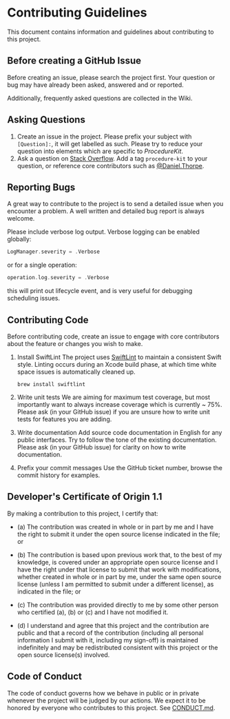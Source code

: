 # Contributing Guidelines

This document contains information and guidelines about contributing to this project.

## Before creating a GitHub Issue
Before creating an issue, please search the project first. Your question or bug may have already been asked, answered and or reported. 

Additionally, frequently asked questions are collected in the Wiki.

## Asking Questions
1. Create an issue in the project.
    Please prefix your subject with `[Question]:`, it will get labelled as such. Please try to reduce your question into elements which are specific to _ProcedureKit_.
3. Ask a question on [Stack Overflow](http://stackoverflow.com).
    Add a tag `procedure-kit` to your question, or reference core contributors such as [@Daniel.Thorpe](http://stackoverflow.com/users/197626/daniel-thorpe).

## Reporting Bugs
A great way to contribute to the project is to send a detailed issue when you encounter a problem. A well written and detailed bug report is always welcome.

Please include verbose log output. Verbose logging can be enabled globally:

```swift
LogManager.severity = .Verbose
```

or for a single operation:

```swift
operation.log.severity = .Verbose
```

this will print out lifecycle event, and is very useful for debugging scheduling issues.

## Contributing Code
Before contributing code, create an issue to engage with core contributors about the feature or changes you wish to make.

1. Install SwiftLint
    The project uses [SwiftLint](https://github.com/realm/SwiftLint) to maintain a consistent Swift style. Linting occurs during an Xcode build phase, at which time white space issues is automatically cleaned up.
    
    ```
    brew install swiftlint
    ```    
2. Write unit tests 
    We are aiming for maximum test coverage, but most importantly want to always increase coverage which is currently ~ 75%. Please ask (in your GitHub issue) if you are unsure how to write unit tests for features you are adding.
3. Write documentation
    Add source code documentation in English for any public interfaces. Try to follow the tone of the existing documentation. Please ask (in your GitHub issue) for clarity on how to write documentation.
4. Prefix your commit messages
    Use the GitHub ticket number, browse the commit history for examples.

## Developer's Certificate of Origin 1.1

By making a contribution to this project, I certify that:

- (a) The contribution was created in whole or in part by me and I have the right to submit it under the open source license indicated in the file; or

- (b) The contribution is based upon previous work that, to the best of my knowledge, is covered under an appropriate open source license and I have the right under that license to submit that work with modifications, whether created in whole or in part by me, under the same open source license (unless I am permitted to submit under a different license), as indicated in the file; or

- (c) The contribution was provided directly to me by some other person who certified (a), (b) or (c) and I have not modified it.

- (d) I understand and agree that this project and the contribution are public and that a record of the contribution (including all personal information I submit with it, including my sign-off) is maintained indefinitely and may be redistributed consistent with this project or the open source license(s) involved.

## Code of Conduct
The code of conduct governs how we behave in public or in private whenever the project will be judged by our actions. We expect it to be honored by everyone who contributes to this project. See [CONDUCT.md](CONDUCT.md).
